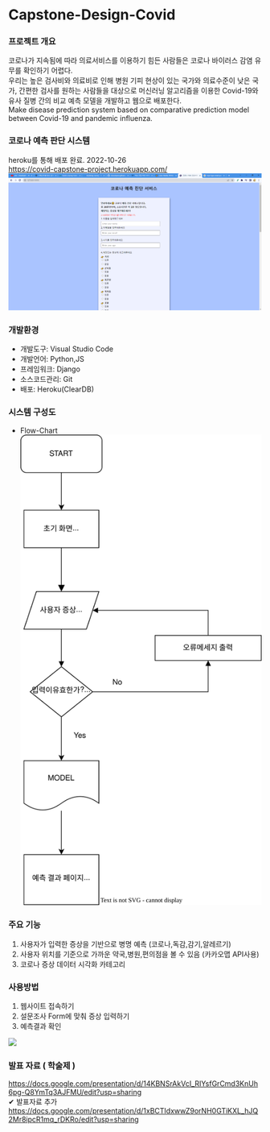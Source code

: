 # Capstone-Design-Covid

### 프로젝트 개요
코로나가 지속됨에 따라 의료서비스를 이용하기 힘든 사람들은 코로나 바이러스 감염 유무를 확인하기 어렵다.                               
우리는 높은 검사비와 의료비로 인해 병원 기피 현상이 있는 국가와 의료수준이 낮은 국가, 간편한 검사를 원하는 사람들을 대상으로 머신러닝 알고리즘을 이용한 Covid-19와 유사 질병 간의 비교 예측 모델을 개발하고 웹으로 배포한다.                                   
Make disease prediction system based on comparative prediction model between Covid-19 and pandemic influenza.                        
                                           
### 코로나 예측 판단 시스템
heroku를 통해 배포 완료. 2022-10-26               
<https://covid-capstone-project.herokuapp.com/>                
![메인페이지 프로토타입](static/main_proto.png)

### 개발환경
* 개발도구: Visual Studio Code
* 개발언어: Python,JS
* 프레임워크: Django
* 소스코드관리: Git
* 배포: Heroku(ClearDB)

### 시스템 구성도 
* Flow-Chart                                 
![코로나예측시스템 플로우차트](Document/covid-flowchart.svg)

### 주요 기능
1. 사용자가 입력한 증상을 기반으로 병명 예측 (코로나,독감,감기,알레르기)
2. 사용자 위치를 기준으로 가까운 약국,병원,편의점을 볼 수 있음 (카카오맵 API사용)
3. 코로나 증상 데이터 시각화 카테고리

### 사용방법  
1. 웹사이트 접속하기
2. 설문조사 Form에 맞춰 증상 입력하기
3. 예측결과 확인
                                       
                                       
<img
  src="https://user-images.githubusercontent.com/92921855/198338083-112da059-5bab-456a-9d01-5660ec80d8f1.gif"
  width="800px"
/>                       

### 발표 자료 ( 학술제 )
<https://docs.google.com/presentation/d/14KBNSrAkVcI_RIYsfGrCmd3KnUh6pg-Q8YmTq3AJFMU/edit?usp=sharing>           
✔ 발표자료 추가
<https://docs.google.com/presentation/d/1xBCTIdxwwZ9orNH0GTiKXL_hJQ2Mr8ipcR1mq_rDKRo/edit?usp=sharing>
